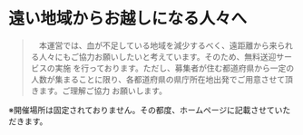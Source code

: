 # 遠い地域からお越しになる人々へ
  
>　本運営では、血が不足している地域を減少するべく、遠距離から来られる人々にもご協力お願いしたいと考えています。そのため、無料送迎サービスの実施
を行っております。ただし、募集者が住む都道府県から一定の人数が集まることに限り、各都道府県の県庁所在地出発でご用意させて頂きます。ご理解ご協力
お願いします。
  
※開催場所は固定されておりません。その都度、ホームページに記載させていただきます。
